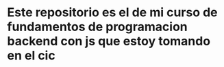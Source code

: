 # Este repositorio es el de mi curso de fundamentos de programacion backend con js que estoy tomando en el cic
